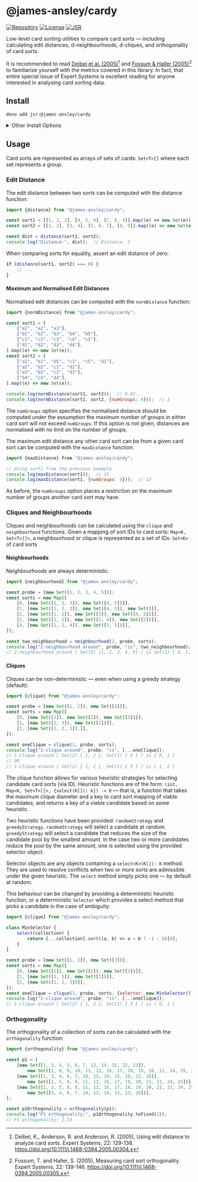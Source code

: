 # @james-ansley/cardy

[![Repository](https://img.shields.io/badge/james--ansley%2Fcardyjs-102335?logo=codeberg&labelColor=07121A)](https://codeberg.org/james-ansley/cardyjs)
[![License](https://img.shields.io/badge/Apache--2.0-green?label=license)](https://codeberg.org/james-ansley/cardyjs/src/branch/main/LICENSE)
[![JSR](https://jsr.io/badges/@james-ansley/cardy)](https://jsr.io/@james-ansley/cardy)

Low-level card sorting utilities to compare card sorts — including calculating
edit distances, d-neighbourhoods, d-cliques, and orthogonality of card sorts.

It is recommended to read
[Deibel et al. (2005)](https://doi.org/10.1111/j.1468-0394.2005.00304.x)[^1]
and
[Fossum & Haller (2005)](https://doi.org/10.1111/j.1468-0394.2005.00305.x)[^2]
to familiarize yourself with the metrics covered in this library. In fact, that
entire special issue of Expert Systems is excellent reading for anyone
interested in analysing card sorting data.

## Install

```
deno add jsr:@james-ansley/cardy
```

<details>
<summary>Other Install Options</summary>

```bash
npx jsr add @james-ansley/cardy
```

```bash
bunx jsr add @james-ansley/cardy
```

```bash
pnpm i jsr:@james-ansley/cardy
```

```bash
yarn add jsr:@james-ansley/cardy
```

```bash
vlt install jsr:@james-ansley/cardy
```

</details>

## Usage

Card sorts are represented as arrays of sets of cards: `Set<T>[]` where each set
represents a group.

### Edit Distance

The edit distance between two sorts can be computed with the distance function:

```javascript
import {distance} from "@james-ansley/cardy";

const sort1 = [[1, 2, 3], [4, 5, 6], [7, 8, 9]].map((e) => new Set(e));
const sort2 = [[1, 2], [3, 4], [5, 6, 7], [8, 9]].map((e) => new Set(e));

const dist = distance(sort1, sort2);
console.log("Distance:", dist);  // Distance: 3
```

When comparing sorts for equality, assert an edit distance of zero:

```javascript
if (distance(sort1, sort2) === 0) {
    // ...
}
```

#### Maximum and Normalised Edit Distances

Normalised edit distances can be computed with the `normDistance` function:

```javascript
import {normDistance} from "@james-ansley/cardy";

const sort1 = [
    ["a1", "a2", "a3"],
    ["b1", "b2", "b3", "b4", "b5"],
    ["c1", "c2", "c3", "c4", "c5"],
    ["d1", "d2", "d3", "d4"],
].map((e) => new Set(e));
const sort2 = [
    ["a1", "b1", "b5", "c1", "c5", "d1"],
    ["a2", "b2", "c2", "d2"],
    ["a3", "b3", "c3", "d3"],
    ["b4", "c4", "d4"],
].map((e) => new Set(e));

console.log(normDistance(sort1, sort2));  // 0.92...
console.log(normDistance(sort1, sort2, {numGroups: 4}));  // 1
```

The `numGroups` option specifies the normalised distance should be computed
under the assumption the maximum number of groups in either card sort will not
exceed `numGroups`. If this option is not given, distances are normalised with
no limit on the number of groups.

The maximum edit distance any other card sort can be from a given card sort can
be computed with the `maxDistance` function.

```javascript
import {maxDistance} from "@james-ansley/cardy";

// Using sort1 from the previous example
console.log(maxDistance(sort1));  // 13
console.log(maxDistance(sort1, {numGroups: 4}));  // 12
```

As before, the `numGroups` option places a restriction on the maximum number of
groups another card sort may have.

### Cliques and Neighbourhoods

Cliques and neighbourhoods can be calculated using the `clique`
and `neighbourhood` functions. Given a mapping of sort IDs to card sorts:
`Map<K, Set<T>[]>`, a neighbourhood or clique is represented as a set of IDs:
`Set<K>` of card sorts

#### Neighbourhoods

Neighbourhoods are always deterministic:

```javascript
import {neighbourhood} from "@james-ansley/cardy";

const probe = [new Set([1, 2, 3, 4, 5])];
const sorts = new Map([
    [0, [new Set([1, 2, 3]), new Set([4, 5])]],
    [1, [new Set([1, 2, 3]), new Set([4, 5]), new Set()]],
    [2, [new Set([1, 2]), new Set([3]), new Set([4, 5])]],
    [3, [new Set([1, 2]), new Set([3, 4]), new Set([5])]],
    [4, [new Set([1, 2, 4]), new Set([3, 5])]],
]);

const two_neighbourhood = neighbourhood(2, probe, sorts);
console.log("2-neighbourhood around", probe, "is", two_neighbourhood);
// 2-neighbourhood around [ Set(5) {1, 2, 3, 4, 5} ] is Set(3) { 0, 1, 4 }
```

#### Cliques

Cliques can be non-deterministic — even when using a greedy strategy (default):

```javascript
import {clique} from "@james-ansley/cardy";

const probe = [new Set([1, 2]), new Set([3])];
const sorts = new Map([
    [0, [new Set([1]), new Set([2]), new Set([3])]],
    [1, [new Set([2, 3]), new Set([1])]],
    [2, [new Set([1, 2, 3]),]],
]);

const oneClique = clique(1, probe, sorts);
console.log("1-clique around", probe, "is", [...oneClique]);
// 1-clique around [ Set(2) { 1, 2 }, Set(1) { 3 } ] is [ 0, 1 ]
// OR
// 1-clique around [ Set(2) { 1, 2 }, Set(1) { 3 } ] is [ 1, 2 ]
```

The clique function allows for various heuristic strategies for selecting
candidate card sorts (via ID). Heuristic functions are of the form:
`(int, Map<K, Set<T>[]>, {select(K[]): k}) -> K` — that is, a function that
takes the maximum clique diameter and a key to card sort mapping of viable
candidates, and returns a key of a viable candidate based on some heuristic.

Two heuristic functions have been provided: `randomStrategy` and
`greedyStrategy`. `randomStrategy` will select a candidate at random.
`greedyStrategy` will select a candidate that reduces the size of the candidate
pool by the smallest amount. In the case two or more candidates reduce the pool
by the same amount, one is selected using the provided selector object.

Selector objects are any objects containing a `select<K>(K[]): K` method. They
are used to resolve conflicts when two or more sorts are admissible under the
given heuristic. The `select` method simply picks one — by default at random.

This behaviour can be changed by providing a deterministic heuristic function,
or a deterministic `Selector` which provides a select method that picks a
candidate in the case of ambiguity:

```javascript
import {clique} from "@james-ansley/cardy";

class MinSelector {
    select(collection) {
        return [...collection].sort((a, b) => a < b ? -1 : 0)[0];
    }
}

const probe = [new Set([1, 2]), new Set([3])];
const sorts = new Map([
    [0, [new Set([1]), new Set([2]), new Set([3])]],
    [1, [new Set([2, 3]), new Set([1])]],
    [2, [new Set([1, 2, 3])]],
]);
const oneClique = clique(1, probe, sorts, {selector: new MinSelector()});
console.log("1-clique around", probe, "is", [...oneClique]);
// 1-clique around [ Set(2) { 1, 2 }, Set(1) { 3 } ] is [ 0, 1 ]
```

### Orthogonality

The orthogonality of a collection of sorts can be calculated with the
`orthogonality` function:

```javascript
import {orthogonality} from "@james-ansley/cardy";

const p1 = [
    [new Set([1, 3, 4, 5, 6, 7, 13, 14, 15, 22, 23]),
        new Set([2, 8, 9, 10, 11, 12, 16, 17, 18, 19, 20, 21, 24, 25, 26])],
    [new Set([1, 3, 4, 6, 7, 10, 13, 14, 15, 18, 23, 26]),
        new Set([2, 5, 8, 9, 11, 12, 16, 17, 19, 20, 21, 22, 24, 25])],
    [new Set([1, 2, 5, 8, 9, 11, 12, 16, 17, 18, 19, 20, 21, 22, 24, 25]),
        new Set([3, 4, 6, 7, 10, 13, 14, 15, 23, 26])],
];

const p1Orthogonality = orthogonality(p1);
console.log("P1 orthogonality:", p1Orthogonality.toFixed(2));
// P1 orthogonality: 2.33
```

[^1]: Deibel, K., Anderson, R. and Anderson, R. (2005), Using edit distance to
analyze card sorts. Expert Systems, 22: 129-138.
https://doi.org/10.1111/j.1468-0394.2005.00304.x

[^2]: Fossum, T. and Haller, S. (2005), Measuring card sort orthogonality.
Expert Systems, 22: 139-146. https://doi.org/10.1111/j.1468-0394.2005.00305.x
